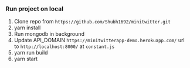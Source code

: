### Run project on local
1. Clone repo from `https://github.com/Shubh1692/minitwitter.git`
2. yarn install 
3. Run mongodb in background
4. Update API_DOMAIN `https://minitwitterapp-demo.herokuapp.com/` url to `http://localhost:8000/` at `constant.js`
5. yarn run build
6. yarn start